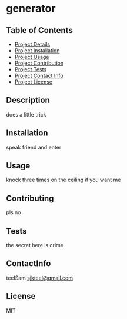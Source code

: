 # generator
 
## Table of Contents
- [Project Details](#Description)
- [Project Installation](#Installation)
- [Project Usage](#Usage)
- [Project Contribution](#Contribution)
- [Project Tests](#Tests)
- [Project Contact Info](#ContactInfo)
- [Project License](#License)

## Description
does a little trick

## Installation
speak friend and enter

## Usage
knock three times on the ceiling if you want me

## Contributing
pls no

## Tests 
the secret here is crime

## ContactInfo 
teelSam
sjkteel@gmail.com
          
## License
MIT